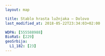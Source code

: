 ```yaml
---
layout: map

title: Stablo hrasta lužnjaka – Dolovo
last_modified_at: 2018-05-22T23:34:03+02:00

WDPA: [555588988]
BioRaS: [229]
geoSrbija:
  L1_182: [23]
---
```

